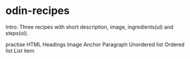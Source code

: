 # odin-recipes
Intro:
Three recipes with short description, image, ingredients(ul) and steps(ol).

practise HTML 
Headings
Image
Anchor
Paragraph
Unordered list
Ordered list
List item

